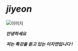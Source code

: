 # ***jiyeon***

![이미지](https://mblogthumb-phinf.pstatic.net/MjAyMjA4MjlfMjM5/MDAxNjYxNzE0NTAwOTUx.rewFz7ecWqjpAse61qpaayYn31VBobaPJaskGeDd4Uog.I9MhxrOGnoC5jgzhpg8MoFZbwdnxLxbyoBpPDOZ9pbQg.JPEG.sosohan_n/IMG_3763.JPG?type=w800)

***안녕하세요***

***저는 특강을 듣고 있는 이지연입니다 !***